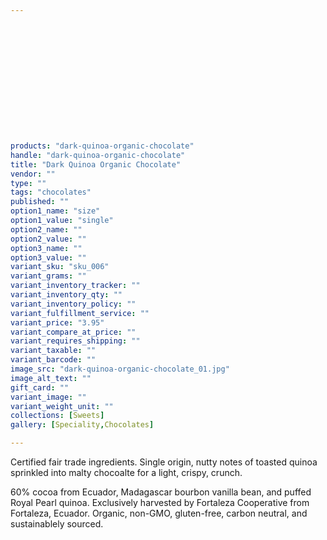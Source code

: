 ```yaml
---
 

 

 

 

 

 

 

products: "dark-quinoa-organic-chocolate"
handle: "dark-quinoa-organic-chocolate"
title: "Dark Quinoa Organic Chocolate"
vendor: ""
type: ""
tags: "chocolates"
published: ""
option1_name: "size"
option1_value: "single"
option2_name: ""
option2_value: ""
option3_name: ""
option3_value: ""
variant_sku: "sku_006"
variant_grams: ""
variant_inventory_tracker: ""
variant_inventory_qty: ""
variant_inventory_policy: ""
variant_fulfillment_service: ""
variant_price: "3.95"
variant_compare_at_price: ""
variant_requires_shipping: ""
variant_taxable: ""
variant_barcode: ""
image_src: "dark-quinoa-organic-chocolate_01.jpg"
image_alt_text: ""
gift_card: ""
variant_image: ""
variant_weight_unit: ""
collections: [Sweets]
gallery: [Speciality,Chocolates]

---
```



Certified fair trade ingredients. Single origin, nutty notes of toasted quinoa sprinkled into malty chocoalte for a light, crispy, crunch.

60% cocoa from Ecuador, Madagascar bourbon vanilla bean, and puffed Royal Pearl quinoa. Exclusively harvested by Fortaleza Cooperative from Fortaleza, Ecuador.
Organic, non-GMO, gluten-free, carbon neutral, and sustainablely sourced.

 

 

 

 

 

 

 

 

 

 

 

 

 

 

 

 

 

 

 

 

 

 

 

 

 

 

 

 

 

 

 

 

 

 

 

 

 

 

 

 

 

